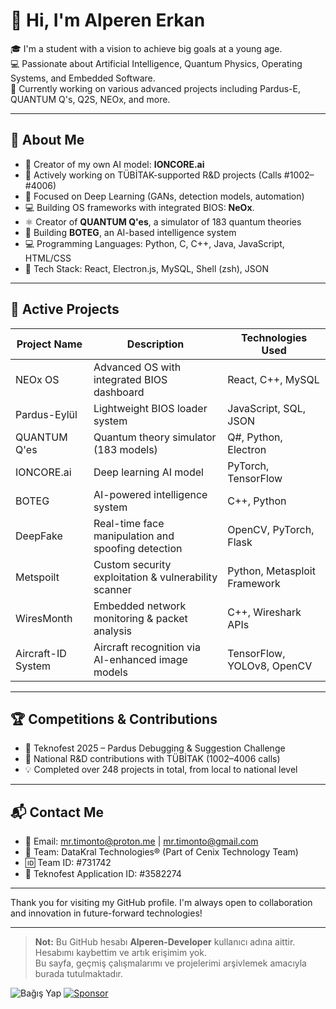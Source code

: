 
# 👋 Hi, I'm Alperen Erkan

🎓 I'm a student with a vision to achieve big goals at a young age.  
💻 Passionate about Artificial Intelligence, Quantum Physics, Operating Systems, and Embedded Software.  
🚀 Currently working on various advanced projects including Pardus-E, QUANTUM Q's, Q2S, NEOx, and more.  

---

## 🧠 About Me

- 🧠 Creator of my own AI model: **IONCORE.ai**  
- 🔬 Actively working on TÜBİTAK-supported R&D projects (Calls #1002–#4006)  
- 🤖 Focused on Deep Learning (GANs, detection models, automation)  
- 💻 Building OS frameworks with integrated BIOS: **NeOx**.
- ⚛️ Creator of **QUANTUM Q'es**, a simulator of 183 quantum theories  
- 🧠 Building **BOTEG**, an AI-based intelligence system  
- 💻 Programming Languages: Python, C, C++, Java, JavaScript, HTML/CSS  
- 🧰 Tech Stack: React, Electron.js, MySQL, Shell (zsh), JSON  

---

## 🔧 Active Projects

| Project Name | Description | Technologies Used |
|--------------|------------|-----------------|
| NEOx OS | Advanced OS with integrated BIOS dashboard | React, C++, MySQL |
| Pardus-Eylül | Lightweight BIOS loader system | JavaScript, SQL, JSON |
| QUANTUM Q'es | Quantum theory simulator (183 models) | Q#, Python, Electron |
| IONCORE.ai | Deep learning AI model | PyTorch, TensorFlow |
| BOTEG | AI-powered intelligence system | C++, Python |
| DeepFake | Real-time face manipulation and spoofing detection | OpenCV, PyTorch, Flask |
| Metspoilt | Custom security exploitation & vulnerability scanner | Python, Metasploit Framework |
| WiresMonth | Embedded network monitoring & packet analysis | C++, Wireshark APIs |
| Aircraft-ID System | Aircraft recognition via AI-enhanced image models | TensorFlow, YOLOv8, OpenCV |

---

## 🏆 Competitions & Contributions

- 🎯 Teknofest 2025 – Pardus Debugging & Suggestion Challenge  
- 🧪 National R&D contributions with TÜBİTAK (1002–4006 calls)  
- 💡 Completed over 248 projects in total, from local to national level  

---

## 📬 Contact Me

- 📧 Email: mr.timonto@proton.me | mr.timonto@gmail.com  
- 🧠 Team: DataKral Technologies® (Part of Cenix Technology Team)  
- 🆔 Team ID: #731742  
- 🚀 Teknofest Application ID: #3582274  

---

Thank you for visiting my GitHub profile. I'm always open to collaboration and innovation in future-forward technologies!

---

> **Not:** Bu GitHub hesabı **Alperen-Developer** kullanıcı adına aittir. Hesabımı kaybettim ve artık erişimim yok.  
> Bu sayfa, geçmiş çalışmalarımı ve projelerimi arşivlemek amacıyla burada tutulmaktadır.

![Bağış Yap](https://img.shields.io/badge/bağış-yap-yellow)
[![Sponsor](https://img.shields.io/badge/sponsor-ol-red)](https://buymeacoffee.com/kullaniciadi)
